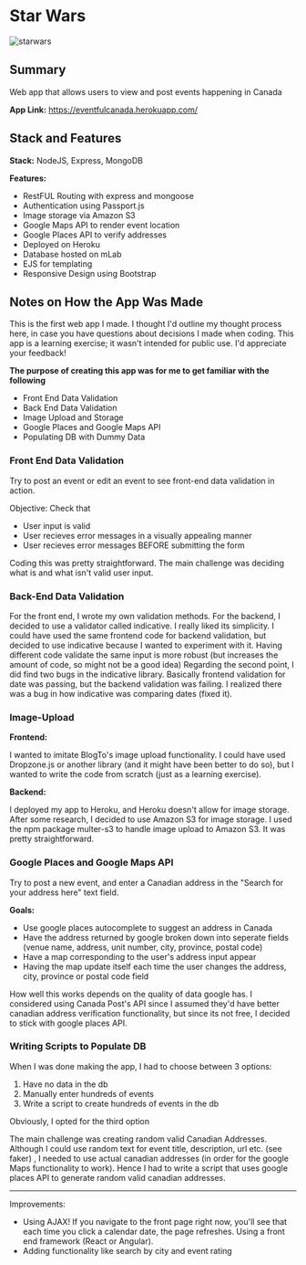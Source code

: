 # Star Wars

![starwars](https://i.imgur.com/LaVJWUK.png "")

## Summary
Web app that allows users to view and post events happening in Canada

**App Link:** https://eventfulcanada.herokuapp.com/

## Stack and Features

**Stack:** NodeJS, Express, MongoDB

**Features:**
- RestFUL Routing with express and mongoose
- Authentication using Passport.js
- Image storage via Amazon S3
- Google Maps API to render event location
- Google Places API to verify addresses
- Deployed on Heroku
- Database hosted on mLab
- EJS for templating
- Responsive Design using Bootstrap

## Notes on How the App Was Made

This is the first web app I made. I thought I'd outline my thought process here, in case you have questions about decisions I made when coding. This app is a learning exercise; it wasn't intended for public use. I'd appreciate your feedback!

**The purpose of creating this app was for me to get familiar with the following**

- Front End Data Validation
- Back End Data Validation
- Image Upload and Storage
- Google Places and Google Maps API
- Populating DB with Dummy Data

### Front End Data Validation ###

Try to post an event or edit an event to see front-end data validation in action.

Objective: Check that
- User input is valid
- User recieves error messages in a visually appealing manner
- User recieves error messages BEFORE submitting the form

Coding this was pretty straightforward. The main challenge was deciding what is and what isn't valid user input. 

### Back-End Data Validation ###

For the front end, I wrote my own validation methods. For the backend, I decided to use a validator called indicative. I really liked its simplicity. I could have used the same frontend code for backend validation, but decided to use indicative because I wanted to experiment with it. Having different code validate the same input is more robust (but increases the amount of code, so might not be a good idea)
Regarding the second point, I did find two bugs in the indicative library. Basically frontend validation for date was passing, but the backend validation was failing. I realized there was a bug in how indicative was comparing dates (fixed it).

### Image-Upload ###

**Frontend:**

I wanted to imitate BlogTo's image upload functionality. I could have used Dropzone.js or another library (and it might have been better to do so), but I wanted to write the code from scratch (just as a learning exercise).

**Backend:**

I deployed my app to Heroku, and Heroku doesn't allow for image storage. After some research, I decided to use Amazon S3 for image storage. I used the npm package multer-s3 to handle image upload to Amazon S3. It was pretty straightforward.

### Google Places and Google Maps API ###

Try to post a new event, and enter a Canadian address in the "Search for your address here" text field.

**Goals:**

- Use google places autocomplete to suggest an address in Canada
- Have the address returned by google broken down into seperate fields (venue name, address, unit number, city, province, postal code)
- Have a map corresponding to the user's address input appear
- Having the map update itself each time the user changes the address, city, province or postal code field

How well this works depends on the quality of data google has. I considered using Canada Post's API since I assumed they'd have better canadian address verification functionality, but since its not free, I decided to stick with google places API.

### Writing Scripts to Populate DB ###

When I was done making the app, I had to choose between 3 options:

1. Have no data in the db
2. Manually enter hundreds of events
3. Write a script to create hundreds of events in the db

Obviously, I opted for the third option

The main challenge was creating random valid Canadian Addresses. Although I could use random text for event title, description, url etc. (see faker) , I needed to use actual canadian addresses (in order for the google Maps functionality to work). Hence I had to write a script that uses google places API to generate random valid canadian addresses.

--- 
Improvements:
- Using AJAX! If you navigate to the front page right now, you'll see that each time you click a calendar date, the page refreshes. 
Using a front end framework (React or Angular).
- Adding functionality like search by city and event rating



